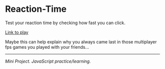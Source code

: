 # Reaction-Time
Test your reaction time by checking how fast you can click. 

[Link to play](http://vish.netne.net/Reaction-Time/)
 

Maybe this can help explain why you always came last in those multiplayer fps games you played with your friends... 

---
 *Mini Project. JavaScript practice/learning.*
